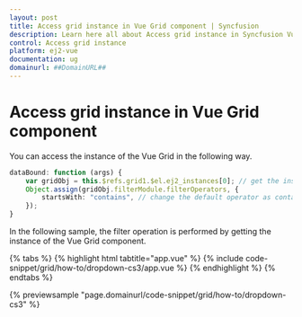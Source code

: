 ```yaml
---
layout: post
title: Access grid instance in Vue Grid component | Syncfusion
description: Learn here all about Access grid instance in Syncfusion Vue Grid component of Syncfusion Essential JS 2 and more.
control: Access grid instance 
platform: ej2-vue
documentation: ug
domainurl: ##DomainURL##
---
```


# Access grid instance in Vue Grid component

You can access the instance of the Vue Grid in the following way.

```ts
dataBound: function (args) {
    var gridObj = this.$refs.grid1.$el.ej2_instances[0]; // get the instance of the Grid.
    Object.assign(gridObj.filterModule.filterOperators, {
        startsWith: "contains", // change the default operator as contains for string type column.
    });
}
```

In the following sample, the filter operation is performed by getting the instance of the Vue Grid component.

{% tabs %}
{% highlight html tabtitle="app.vue" %}
{% include code-snippet/grid/how-to/dropdown-cs3/app.vue %}
{% endhighlight %}
{% endtabs %}
        
{% previewsample "page.domainurl/code-snippet/grid/how-to/dropdown-cs3" %}
